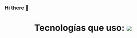 ### Hi there 👋

<!--tech stack icons-->
<h1 align="center">
  Tecnologías que uso:  
  <img src="https://skillicons.dev/icons?i=java,spring,php,mongodb,mysql,postgres,mysql,html,css,bootstrap,ps,vscode,vim,eclipse,idea,sublime,docker,git,github,gitlab,linux,md,postman,obsidian&perline=14" />
</h1>
